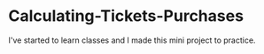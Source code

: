 # Calculating-Tickets-Purchases
I've started to learn classes and I made this mini project to practice. 
